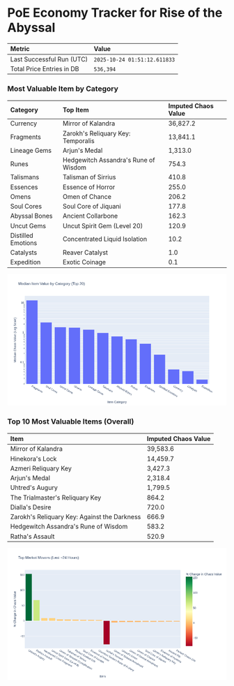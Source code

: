 # PoE Economy Tracker for Rise of the Abyssal

<!-- START_MAINTENANCE -->
| Metric | Value |
|:---|:---|
| Last Successful Run (UTC) | `2025-10-24 01:51:12.611833` |
| Total Price Entries in DB | `536,394` |

<!-- END_MAINTENANCE -->

<!-- START_DATAFRAME_DEBUG -->
<!-- END_DATAFRAME_DEBUG -->

<!-- START_CATEGORY_ANALYSIS -->
### Most Valuable Item by Category
| Category | Top Item | Imputed Chaos Value |
| :--- | :--- | :--- |
| Currency | Mirror of Kalandra | 36,827.2 |
| Fragments | Zarokh's Reliquary Key: Temporalis | 13,841.1 |
| Lineage Gems | Arjun's Medal | 1,313.0 |
| Runes | Hedgewitch Assandra's Rune of Wisdom | 754.3 |
| Talismans | Talisman of Sirrius | 410.8 |
| Essences | Essence of Horror | 255.0 |
| Omens | Omen of Chance | 206.2 |
| Soul Cores | Soul Core of Jiquani | 177.8 |
| Abyssal Bones | Ancient Collarbone | 162.3 |
| Uncut Gems | Uncut Spirit Gem (Level 20) | 120.9 |
| Distilled Emotions | Concentrated Liquid Isolation | 10.2 |
| Catalysts | Reaver Catalyst | 1.0 |
| Expedition | Exotic Coinage | 0.1 |


![Category Analysis Chart](charts/category_analysis.png)
<!-- END_ANALYSIS -->

<!-- START_ANALYSIS -->
### Top 10 Most Valuable Items (Overall)
| Item | Imputed Chaos Value |
| :--- | :--- |
| Mirror of Kalandra | 39,583.6 |
| Hinekora's Lock | 14,459.7 |
| Azmeri Reliquary Key | 3,427.3 |
| Arjun's Medal | 2,318.4 |
| Uhtred's Augury | 1,799.5 |
| The Trialmaster's Reliquary Key | 864.2 |
| Dialla's Desire | 720.0 |
| Zarokh's Reliquary Key: Against the Darkness | 666.9 |
| Hedgewitch Assandra's Rune of Wisdom | 583.2 |
| Ratha's Assault | 520.9 |


![Market Movers Chart](charts/market_movers.png)
<!-- END_ANALYSIS -->
